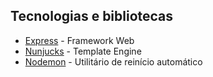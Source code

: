 




## Tecnologias e bibliotecas

* [Express](https://expressjs.com/pt-br/) - Framework Web
* [Nunjucks](https://mozilla.github.io/nunjucks/) - Template Engine
* [Nodemon](https://nodemon.io/) - Utilitário de reinício automático